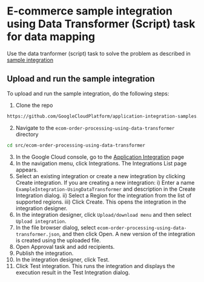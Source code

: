# E-commerce sample integration using Data Transformer (Script) task for data mapping

Use the data tranformer (script) task to solve the problem as described in [sample integration](https://cloud.google.com/application-integration/docs/try-sample-integration-ecommerce)

## Upload and run the sample integration

To upload and run the sample integration, do the following steps:

1) Clone the repo 
```sh
https://github.com/GoogleCloudPlatform/application-integration-samples.git
```
2) Navigate to the `ecom-order-processing-using-data-transformer` directory
```sh
cd src/ecom-order-processing-using-data-transformer
```
3) In the Google Cloud console, go to the [Application Integration](https://console.cloud.google.com/integrations?_ga=2.161317246.2144651509.1683660420-1351281240.1683660420) page
4) In the navigation menu, click Integrations. The Integrations List page appears.
5) Select an existing integration or create a new integration by clicking Create integration.
If you are creating a new integration:
    i) Enter a name `ExampleIntegration-UsingDataTransformer` and description in the Create Integration dialog.
    ii) Select a Region for the integration from the list of supported regions.
    iii) Click Create.
This opens the integration in the integration designer.
6) In the integration designer, click `Upload/download menu` and then select `Upload integration`.
7) In the file browser dialog, select `ecom-order-processing-using-data-transformer.json`, and then click Open. A new version of the integration is created using the uploaded file.
8) Open Approval task and add recipients.
9) Publish the integration.
8) In the integration designer, click Test.
9) Click Test integration. This runs the integration and displays the execution result in the Test Integration dialog.
